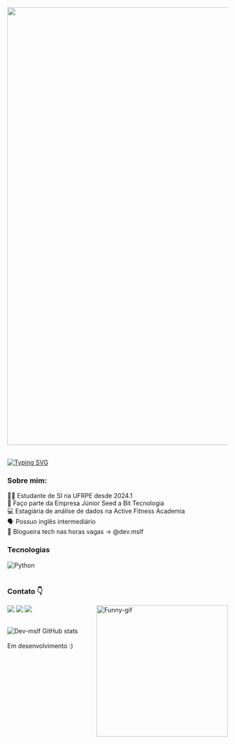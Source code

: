 <div align="center">
<img src="https://github.com/user-attachments/assets/ad12ba88-8156-43e5-9aca-61737122897f" width="1000px" />
</div>

<br>

[![Typing SVG](https://readme-typing-svg.herokuapp.com?font=Fira+Code&weight=100&size=25&duration=4000&pause=1000&color=1700d1&center=true&vCenter=true&random=false&width=1000&lines=Estudante+de+Sistemas+de+Informação+em+desenvolvimento)](https://git.io/typing-svg)


### Sobre mim: 
👩‍💻 Estudante de SI na UFRPE desde 2024.1
<br>
💙 Faço parte da Empresa Júnior Seed a Bit Tecnologia
<br>
💻 Estagiária de análise de dados na Active Fitness Academia
<br>
🗣️ Possuo inglês intermediário
<br>
📱 Blogueira tech nas horas vagas -> @dev.mslf
### Tecnologias
<div style="display: inline_block">
  <img align="center" alt="Python" src="https://img.shields.io/badge/Python-3776AB?style=for-the-badge&logo=python&logoColor=white" />
</div><br/>

### Contato 👇

<div> 
    <a href="https://www.instagram.com/dev.mslf/" target="_blank"><img src="https://img.shields.io/badge/-Instagram-%23E4405F?style=for-the-badge&logo=instagram&logoColor=white" target="_blank"></a>
 	  <a href = "mailto:dev.mslf@gmail.com"><img src="https://img.shields.io/badge/-Gmail-%23333?style=for-the-badge&logo=gmail&logoColor=white" target="_blank"></a>
  <a href="https://www.linkedin.com/in/gabrielle-lopes-05895b295/" target="_blank"><img src="https://img.shields.io/badge/-LinkedIn-%230077B5?style=for-the-badge&logo=linkedin&logoColor=white" target="_blank"></a> 
   
 <img align="right" alt="Funny-gif" height="300" width="300" src="https://media.giphy.com/media/v1.Y2lkPTc5MGI3NjExZWhwNGRzNHp2ZDdzY3d1aGo1ZnNnNnFzZ3V3bnJuc3d1czg1eHlqNSZlcD12MV9pbnRlcm5hbF9naWZfYnlfaWQmY3Q9Zw/Qc0BxWM9TxljvJug2x/giphy.gif"> 
</div>
<br>

![Dev-mslf GitHub stats](https://github-readme-stats.vercel.app/api?username=Dev-mslf&show_icons=true&theme=radical)
<br>
<br>
Em desenvolvimento :)

